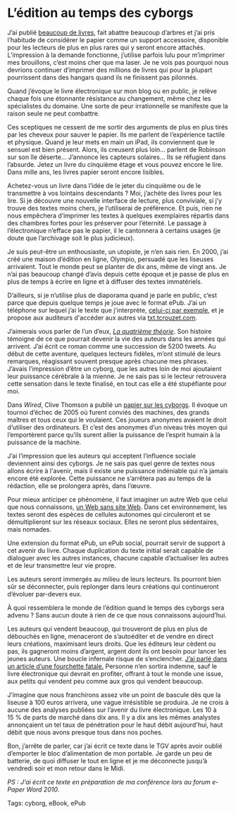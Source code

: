 # L’édition au temps des cyborgs

J’ai publié [beaucoup de livres](/bibliographie/), fait abattre beaucoup d’arbres et j’ai pris l’habitude de considérer le papier comme un support accessoire, disponible pour les lecteurs de plus en plus rares qui y seront encore attachés. L’impression à la demande fonctionne, j’utilise parfois lulu pour m’imprimer mes brouillons, c’est moins cher que ma laser. Je ne vois pas pourquoi nous devrions continuer d’imprimer des millions de livres qui pour la plupart pourrissent dans des hangars quand ils ne finissent pas pilonnés.

Quand j’évoque le livre électronique sur mon blog ou en public, je relève chaque fois une étonnante résistance au changement, même chez les spécialistes du domaine. Une sorte de peur irrationnelle se manifeste que la raison seule ne peut combattre.

Ces sceptiques ne cessent de me sortir des arguments de plus en plus tirés par les cheveux pour sauver le papier. Ils me parlent de l’expérience tactile et physique. Quand je leur mets en main un iPad, ils conviennent que le sensuel est bien présent. Alors, ils creusent plus loin… parlent de Robinson sur son île déserte… J’annonce les capteurs solaires… Ils se réfugient dans l’absurde. Jetez un livre du cinquième étage et vous pouvez encore le lire. Dans mille ans, les livres papier seront encore lisibles.

Achetez-vous un livre dans l’idée de le jeter du cinquième ou de le transmettre à vos lointains descendants ? Moi, j’achète des livres pour les lire. Si je découvre une nouvelle interface de lecture, plus conviviale, si j’y trouve des textes moins chers, je l’utiliserai de préférence. Et puis, rien ne nous empêchera d’imprimer les textes à quelques exemplaires répartis dans des chambres fortes pour les préserver pour l’éternité. Le passage à l’électronique n’efface pas le papier, il le cantonnera à certains usages (je doute que l’archivage soit le plus judicieux).

Je suis peut-être un enthousiaste, un utopiste, je n’en sais rien. En 2000, j’ai créé une maison d’édition en ligne, Olympio, persuadé que les liseuses arrivaient. Tout le monde peut se planter de dix ans, même de vingt ans. Je n’ai pas beaucoup changé d’avis depuis cette époque et je passe de plus en plus de temps à écrire en ligne et à diffuser des textes immatériels.

D’ailleurs, si je n’utilise plus de diaporama quand je parle en public, c’est parce que depuis quelque temps je joue avec le format ePub. J’ai un téléphone sur lequel j’ai le texte que j'interprète, [celui-ci par exemple](http://txt.tcrouzet.com/epaper.epub), et je propose aux auditeurs d'accéder aux autres via [txt.tcrouzet.com](http://txt.tcrouzet.com).

J’aimerais vous parler de l’un d’eux, [*La quatrième théorie*](/la-quatrieme-theorie/). Son histoire témoigne de ce que pourrait devenir la vie des auteurs dans les années qui arrivent. J’ai écrit ce roman comme une succession de 5200 tweets. Au début de cette aventure, quelques lecteurs fidèles, m’ont stimulé de leurs remarques, réagissant souvent presque après chacune mes phrases. J’avais l’impression d’être un cyborg, que les autres loin de moi ajoutaient leur puissance cérébrale à la mienne. Je ne sais pas si le lecteur retrouvera cette sensation dans le texte finalisé, en tout cas elle a été stupéfiante pour moi.

Dans *Wired*, Clive Thomson a publié un [papier sur les cyborgs](http://www.wired.com/magazine/2010/03/st_thompson_cyborgs/). Il évoque un tournoi d’échec de 2005 où furent conviés des machines, des grands maîtres et tous ceux qui le voulaient. Ces joueurs anonymes avaient le droit d’utiliser des ordinateurs. Et c’est des anonymes d’un niveau très moyen qui l’emportèrent parce qu’ils surent allier la puissance de l’esprit humain à la puissance de la machine.

J’ai l’impression que les auteurs qui acceptent l’influence sociale deviennent ainsi des cyborgs. Je ne sais pas quel genre de textes nous allons écrire à l'avenir, mais il existe une puissance indéniable qui n’a jamais encore été explorée. Cette puissance ne s’arrêtera pas au temps de la rédaction, elle se prolongera après, dans l’œuvre.

Pour mieux anticiper ce phénomène, il faut imaginer un autre Web que celui que nous connaissons, [un Web sans site Web](/2010/05/05/web-sans-site-web-2/). Dans cet environnement, les textes seront des espèces de cellules autonomes qui circuleront et se démultiplieront sur les réseaux sociaux. Elles ne seront plus sédentaires, mais nomades.

Une extension du format ePub, un ePub social, pourrait servir de support à cet avenir du livre. Chaque duplication du texte initial serait capable de dialoguer avec les autres instances, chacune capable d’actualiser les autres et de leur transmettre leur vie propre.

Les auteurs seront immergés au milieu de leurs lecteurs. Ils pourront bien sûr se déconnecter, puis replonger dans leurs créations qui continueront d’évoluer par-devers eux.

À quoi ressemblera le monde de l’édition quand le temps des cyborgs sera advenu ? Sans aucun doute à rien de ce que nous connaissons aujourd’hui.

Les auteurs qui vendent beaucoup, qui trouveront de plus en plus de débouchés en ligne, menaceront de s’autoéditer et de vendre en direct leurs créations, maximisant leurs droits. Que les éditeurs leur cèdent ou pas, ils gagneront moins d’argent, argent dont ils ont besoin pour lancer les jeunes auteurs. Une boucle infernale risque de s’enclencher. [J’ai parlé dans un article d’une fourchette fatale.](/2010/05/03/edition-la-fourchette-fatale/) Personne n’en sortira indemne, sauf le livre électronique qui devrait en profiter, offrant à tout le monde une issue, aux petits qui vendent peu comme aux gros qui vendent beaucoup.

J’imagine que nous franchirons assez vite un point de bascule dès que la liseuse à 100 euros arrivera, une vague irrésistible se produira. Je ne crois à aucune des analyses publiées sur l’avenir du livre électronique. Les 10 à 15 % de parts de marché dans dix ans. Il y a dix ans les mêmes analystes annonçaient un tel taux de pénétration pour le haut débit aujourd'hui, haut débit que nous avons presque tous dans nos poches.

Bon, j’arrête de parler, car j’ai écrit ce texte dans le TGV après avoir oublié d’emporter le bloc d’alimentation de mon portable. Je garde un peu de batterie, de quoi diffuser le tout en ligne et je me déconnecte jusqu’à vendredi soir et mon retour dans le Midi.

*PS : J’ai écrit ce texte en préparation de ma conférence lors au forum e-Paper Word 2010.*

Tags: cyborg, eBook, ePub